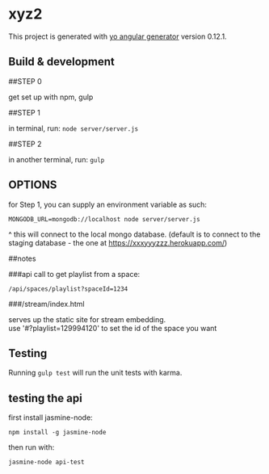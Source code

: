 # xyz2

This project is generated with [yo angular generator](https://github.com/yeoman/generator-angular)
version 0.12.1.

## Build & development


##STEP 0

get set up with npm, gulp

##STEP 1

in terminal, run: `node server/server.js`

##STEP 2

in another terminal, run: `gulp`

## OPTIONS

for Step 1, you can supply an environment variable as such:

`MONGODB_URL=mongodb://localhost node server/server.js`

^ this will connect to the local mongo database. (default is to connect to the staging database - the one at https://xxxyyyzzz.herokuapp.com/)

##notes

###api call to get playlist from a space:

`/api/spaces/playlist?spaceId=1234`

###/stream/index.html

serves up the static site for stream embedding.  
use '#?playlist=129994120' to set the id of the space you want



## Testing

Running `gulp test` will run the unit tests with karma.


## testing the api

first install jasmine-node:

`npm install -g jasmine-node`

then run with:

`jasmine-node api-test`